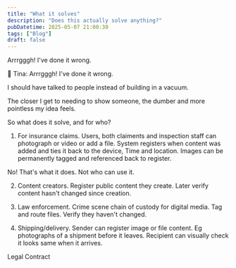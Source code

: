 ```yaml
---
title: "What it solves"
description: "Does this actually solve anything?"
pubDatetime: 2025-05-07 21:00:30
tags: ["Blog"]
draft: false
---
```


Arrrgggh! I've done it wrong.

&#x1F4AC; Tina: Arrrgggh! I've done it wrong.


I should have talked to people instead of building in a vacuum.

The closer I get to needing to show someone, the dumber and more pointless my idea feels.

So what does it solve, and for who?

1. For insurance claims. Users, both claiments and inspection staff can photograph or video or add a file. System registers when content was added and ties it back to the device, Time and location. Images can be permanently tagged and referenced back to register. 

No! That's what it does. Not who can use it.

2. Content creators. Register public content they create. Later verify content hasn't changed since creation.

3. Law enforcement.  Crime scene chain of custody for digital media.  Tag and route files. Verify they haven't changed. 

4. Shipping/delivery. Sender can register image or file content.  Eg photographs of a shipment before it leaves. Recipient can visually check it looks same when it arrives.

Legal
Contract